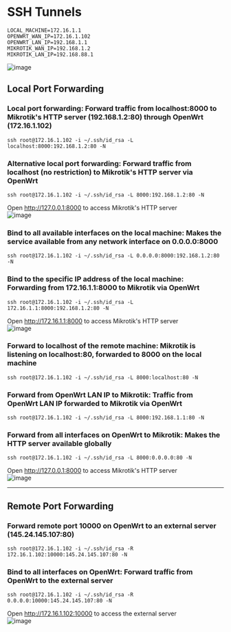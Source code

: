 # SSH Tunnels

```
LOCAL_MACHINE=172.16.1.1
OPENWRT_WAN_IP=172.16.1.102
OPENWRT_LAN_IP=192.168.1.1
MIKROTIK_WAN_IP=192.168.1.2
MIKROTIK_LAN_IP=192.168.88.1
```

![image](https://github.com/user-attachments/assets/d3f04a61-47df-45e6-b6d3-21f0da5e9f82)


## Local Port Forwarding
### Local port forwarding: Forward traffic from localhost:8000 to Mikrotik's HTTP server (192.168.1.2:80) through OpenWrt (172.16.1.102)
```
ssh root@172.16.1.102 -i ~/.ssh/id_rsa -L localhost:8000:192.168.1.2:80 -N
```
### Alternative local port forwarding: Forward traffic from localhost (no restriction) to Mikrotik's HTTP server via OpenWrt
```
ssh root@172.16.1.102 -i ~/.ssh/id_rsa -L 8000:192.168.1.2:80 -N
```

Open http://127.0.0.1:8000 to access Mikrotik's HTTP server</br>
![image](https://github.com/user-attachments/assets/b354e6d1-0c39-494c-9a57-d450ea657b4a)

### Bind to all available interfaces on the local machine: Makes the service available from any network interface on 0.0.0.0:8000
```
ssh root@172.16.1.102 -i ~/.ssh/id_rsa -L 0.0.0.0:8000:192.168.1.2:80 -N
```
### Bind to the specific IP address of the local machine: Forwarding from 172.16.1.1:8000 to Mikrotik via OpenWrt
```
ssh root@172.16.1.102 -i ~/.ssh/id_rsa -L 172.16.1.1:8000:192.168.1.2:80 -N
```
Open http://172.16.1.1:8000 to access Mikrotik's HTTP server</br>
![image](https://github.com/user-attachments/assets/59d5eada-eae9-4231-b785-717427f903e9)

### Forward to localhost of the remote machine: Mikrotik is listening on localhost:80, forwarded to 8000 on the local machine
```
ssh root@172.16.1.102 -i ~/.ssh/id_rsa -L 8000:localhost:80 -N
```
### Forward from OpenWrt LAN IP to Mikrotik: Traffic from OpenWrt LAN IP forwarded to Mikrotik via OpenWrt
```
ssh root@172.16.1.102 -i ~/.ssh/id_rsa -L 8000:192.168.1.1:80 -N
```
### Forward from all interfaces on OpenWrt to Mikrotik: Makes the HTTP server available globally
```
ssh root@172.16.1.102 -i ~/.ssh/id_rsa -L 8000:0.0.0.0:80 -N
```
Open http://127.0.0.1:8000 to access Mikrotik's HTTP server</br>
![image](https://github.com/user-attachments/assets/315cf897-f2dd-42b3-b817-97a45941d5b5)

---
## Remote Port Forwarding
### Forward remote port 10000 on OpenWrt to an external server (145.24.145.107:80)
```
ssh root@172.16.1.102 -i ~/.ssh/id_rsa -R 172.16.1.102:10000:145.24.145.107:80 -N
```
### Bind to all interfaces on OpenWrt: Forward traffic from OpenWrt to the external server
```
ssh root@172.16.1.102 -i ~/.ssh/id_rsa -R 0.0.0.0:10000:145.24.145.107:80 -N
```
Open http://172.16.1.102:10000 to access the external server</br>
![image](https://github.com/user-attachments/assets/fe1e03fd-27ee-4ed0-a92a-6f571a22975a)
